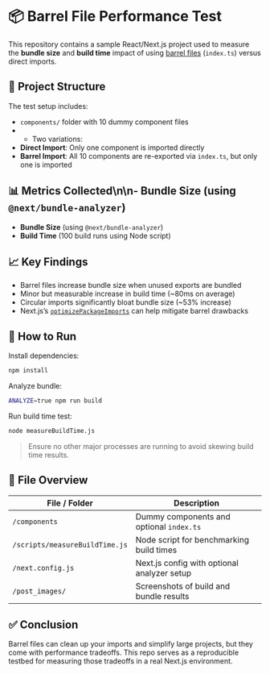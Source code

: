 # 📦 Barrel File Performance Test

This repository contains a sample React/Next.js project used to measure the **bundle size** and **build time** impact of using [barrel files](https://basarat.gitbook.io/typescript/main-1/barrel) (`index.ts`) versus direct imports.

## 🧪 Project Structure

The test setup includes:

- `components/` folder with 10 dummy component files
- - Two variations:
- **Direct Import**: Only one component is imported directly
- **Barrel Import**: All 10 components are re-exported via `index.ts`, but only one is imported

## 📊 Metrics Collected\n\n- **Bundle Size** (using `@next/bundle-analyzer`)
- **Bundle Size** (using `@next/bundle-analyzer`)
- **Build Time** (100 build runs using Node script)
  
## 📈 Key Findings

- Barrel files increase bundle size when unused exports are bundled
- Minor but measurable increase in build time (~80ms on average)
- Circular imports significantly bloat bundle size (~53% increase)
- Next.js’s [`optimizePackageImports`](https://vercel.com/blog/how-we-optimized-package-imports-in-next-js#measuring-performance-improvements) can help mitigate barrel drawbacks

## 🔧 How to Run

Install dependencies:

```bash
npm install
```

Analyze bundle:

```bash
ANALYZE=true npm run build
```

Run build time test:

```bash
node measureBuildTime.js
```

> Ensure no other major processes are running to avoid skewing build time results.

## 📁 File Overview

| File / Folder            | Description                                 |
|--------------------------|---------------------------------------------|
| `/components`            | Dummy components and optional `index.ts`    |
| `/scripts/measureBuildTime.js` | Node script for benchmarking build times |
| `/next.config.js`        | Next.js config with optional analyzer setup |
| `/post_images/`          | Screenshots of build and bundle results     |

## ✅ Conclusion

Barrel files can clean up your imports and simplify large projects, but they come with performance tradeoffs. This repo serves as a reproducible testbed for measuring those tradeoffs in a real Next.js environment.
